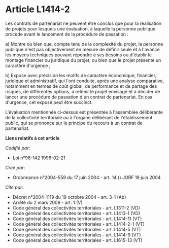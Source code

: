# Article L1414-2

Les contrats de partenariat ne peuvent être conclus que pour la réalisation de projets pour lesquels une évaluation, à
laquelle la personne publique procède avant le lancement de la procédure de passation :

a) Montre ou bien que, compte tenu de la complexité du projet, la personne publique n'est pas objectivement en mesure de
définir seule et à l'avance les moyens techniques pouvant répondre à ses besoins ou d'établir le montage financier ou
juridique du projet, ou bien que le projet présente un caractère d'urgence ;

b) Expose avec précision les motifs de caractère économique, financier, juridique et administratif, qui l'ont conduite, après
une analyse comparative, notamment en termes de coût global, de performance et de partage des risques, de différentes
options, à retenir le projet envisagé et à décider de lancer une procédure de passation d'un contrat de partenariat. En cas
d'urgence, cet exposé peut être succinct.

L'évaluation mentionnée ci-dessus est présentée à l'assemblée délibérante de la collectivité territoriale ou à l'organe
délibérant de l'établissement public, qui se prononce sur le principe du recours à un contrat de partenariat.

**Liens relatifs à cet article**

_Codifié par_:

  - Loi n°96-142 1996-02-21

_Créé par_:

  - Ordonnance n°2004-559 du 17 juin 2004 - art. 14 () JORF 19 juin 2004

_Cité par_:

  - Décret n°2004-1119 du 19 octobre 2004 - art. 3-1 (Ab)
  - Arrêté du 2 mars 2009 - art. 1 (V)
  - Code général des collectivités territoriales - art. L1311-2 (VD)
  - Code général des collectivités territoriales - art. L1413-1 (VD)
  - Code général des collectivités territoriales - art. L1414-11 (VT)
  - Code général des collectivités territoriales - art. L1414-2-1 (VT)
  - Code général des collectivités territoriales - art. L1414-5 (VT)
  - Code général des collectivités territoriales - art. L1414-9 (VT)
  - Code général des collectivités territoriales - art. L1615-13 (VT)
